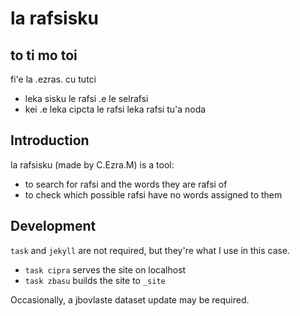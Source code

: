 # la rafsisku

## to ti mo toi

fi'e la .ezras. cu tutci

- leka sisku le rafsi .e le selrafsi
- kei .e leka cipcta le rafsi leka rafsi tu'a noda

## Introduction

la rafsisku (made by C.Ezra.M) is a tool:

- to search for rafsi and the words they are rafsi of
- to check which possible rafsi have no words assigned to them

## Development

`task` and `jekyll` are not required, but they're what I use in this case.

- `task cipra` serves the site on localhost
- `task zbasu` builds the site to `_site`

Occasionally, a jbovlaste dataset update may be required.
